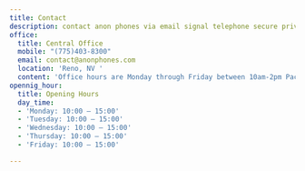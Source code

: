 ```yaml
---
title: Contact
description: contact anon phones via email signal telephone secure private
office:
  title: Central Office
  mobile: "(775)403-8300"
  email: contact@anonphones.com
  location: 'Reno, NV '
  content: 'Office hours are Monday through Friday between 10am-2pm Pacific Time '
opennig_hour:
  title: Opening Hours
  day_time:
  - 'Monday: 10:00 – 15:00'
  - 'Tuesday: 10:00 – 15:00'
  - 'Wednesday: 10:00 – 15:00'
  - 'Thursday: 10:00 – 15:00'
  - 'Friday: 10:00 – 15:00'

---
```

